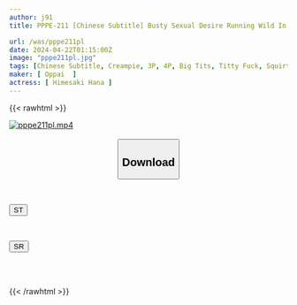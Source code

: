 ```yaml
---
author: j91
title: PPPE-211 [Chinese Subtitle] Busty Sexual Desire Running Wild In The City Unequaled Group Sleeping Drug Aphrodisiac Rape A Big Breast Lock-on Seen In The City Home Invasion Sleep Rape Operation

url: /was/pppe211pl
date: 2024-04-22T01:15:00Z
image: "pppe211pl.jpg"
tags: [Chinese Subtitle, Creampie, 3P, 4P, Big Tits, Titty Fuck, Squirting	]
maker: [ Oppai  ]
actress: [ Himesaki Hana ]
---
```



{{< rawhtml >}}

<div class="video" data-videoid="6RpPXA9YXqF9MrL">
    <a href="javascript:;">
        <img src="/was/pppe211pl/pppe211pl.jpg" width="WIDTH" height="HEIGHT" alt="pppe211pl.mp4" loading="lazy">
    </a>
</div>

<script type="text/javascript" src="https://j91.asia/asset/on-demand-st.js"></script>

<br>
  <link rel="stylesheet" href="https://j91.asia/asset/bs5.css">
  
  <center>
  <button class="btn btn-primary" type="button" data-bs-toggle="collapse" data-bs-target=".multi-collapse" aria-expanded="false" aria-controls="multiCollapseExample1 multiCollapseExample2"><h2>Download</h2></button></center>
</p>
<div class="row">
  <div class="col">
    <div class="collapse multi-collapse" id="multiCollapseExample1">
      <div class="card card-body">
	      	      <br>
<div class="buttons">  
<p><a href="https://streamtape.to/v/6RpPXA9YXqF9MrL" target="_blank"><button class="btn-hover color-3"><i class="fa fa-download"></i> ST</button></a></p></div>
    </div>
  </div>
</div>
  <div class="col">
    <div class="collapse multi-collapse" id="multiCollapseExample2">
      <div class="card card-body">
	      <br>
<div class="buttons">
<p><a href="https://rubystm.com/807cqasda6r7" target="_blank"><button class="btn-hover color-9"><i class="fa fa-download"></i> SR</button></a></p></div>
<br><br>
      </div>
    </div>
  </div>
</div>

{{< /rawhtml >}}